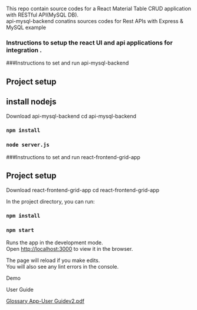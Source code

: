  This repo contain source codes for a React Material Table CRUD application with RESTful API(MySQL DB).</br>
api-mysql-backend conatins  sources codes for Rest APIs with Express & MySQL example 


### Instructions to setup the react UI and api applications for integration .



###Instructions to set and run api-mysql-backend

## Project setup
## install nodejs
Download  api-mysql-backend
cd api-mysql-backend

### `npm install`


### `node server.js`


###Instructions to set and run react-frontend-grid-app

## Project setup
Download  react-frontend-grid-app
cd react-frontend-grid-app

In the project directory, you can run:

### `npm install`


### `npm start`

Runs the app in the development mode.<br />
Open [http://localhost:3000](http://localhost:3000) to view it in the browser.

The page will reload if you make edits.<br />
You will also see any lint errors in the console.

Demo


User Guide

[Glossary App-User Guidev2.pdf](https://github.com/anikelakshmi/react-frontend-grid-app/files/8735292/Glossary.App-User.Guidev2.pdf)


